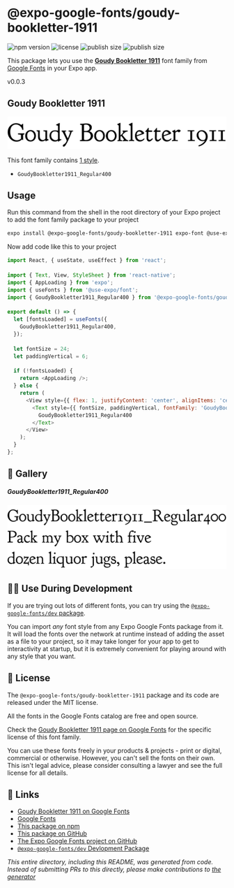 # @expo-google-fonts/goudy-bookletter-1911

![npm version](https://flat.badgen.net/npm/v/@expo-google-fonts/goudy-bookletter-1911)
![license](https://flat.badgen.net/github/license/expo/google-fonts)
![publish size](https://flat.badgen.net/packagephobia/install/@expo-google-fonts/goudy-bookletter-1911)
![publish size](https://flat.badgen.net/packagephobia/publish/@expo-google-fonts/goudy-bookletter-1911)

This package lets you use the [**Goudy Bookletter 1911**](https://fonts.google.com/specimen/Goudy+Bookletter+1911) font family from [Google Fonts](https://fonts.google.com/) in your Expo app.

v0.0.3

## Goudy Bookletter 1911

![Goudy Bookletter 1911](./font-family.png)

This font family contains [1 style](#-gallery).

- `GoudyBookletter1911_Regular400`

## Usage

Run this command from the shell in the root directory of your Expo project to add the font family package to your project
```sh
expo install @expo-google-fonts/goudy-bookletter-1911 expo-font @use-expo/font
```

Now add code like this to your project
```js
import React, { useState, useEffect } from 'react';

import { Text, View, StyleSheet } from 'react-native';
import { AppLoading } from 'expo';
import { useFonts } from '@use-expo/font';
import { GoudyBookletter1911_Regular400 } from '@expo-google-fonts/goudy-bookletter-1911';

export default () => {
  let [fontsLoaded] = useFonts({
    GoudyBookletter1911_Regular400,
  });

  let fontSize = 24;
  let paddingVertical = 6;

  if (!fontsLoaded) {
    return <AppLoading />;
  } else {
    return (
      <View style={{ flex: 1, justifyContent: 'center', alignItems: 'center' }}>
        <Text style={{ fontSize, paddingVertical, fontFamily: 'GoudyBookletter1911_Regular400' }}>
          GoudyBookletter1911_Regular400
        </Text>
      </View>
    );
  }
};

```

## 🔡 Gallery

##### GoudyBookletter1911_Regular400
![GoudyBookletter1911_Regular400](./a4ea1fd345de7df9251d754f6ecc38147180ed991b78a0979f3ec409ee987e8b.ttf.png)


## 👩‍💻 Use During Development

If you are trying out lots of different fonts, you can try using the [`@expo-google-fonts/dev` package](https://github.com/expo/google-fonts/tree/master/font-packages/dev#readme).

You can import *any* font style from any Expo Google Fonts package from it. It will load the fonts
over the network at runtime instead of adding the asset as a file to your project, so it may take longer
for your app to get to interactivity at startup, but it is extremely convenient
for playing around with any style that you want.

## 📖 License

The `@expo-google-fonts/goudy-bookletter-1911` package and its code are released under the MIT license.

All the fonts in the Google Fonts catalog are free and open source.

Check the [Goudy Bookletter 1911 page on Google Fonts](https://fonts.google.com/specimen/Goudy+Bookletter+1911) for the specific license of this font family.

You can use these fonts freely in your products & projects - print or digital, commercial or otherwise. However, you can't sell the fonts on their own. This isn't legal advice, please consider consulting a lawyer and see the full license for all details.

## 🔗 Links

- [Goudy Bookletter 1911 on Google Fonts](https://fonts.google.com/specimen/Goudy+Bookletter+1911)
- [Google Fonts](https://fonts.google.com/)
- [This package on npm](https://www.npmjs.com/package/@expo-google-fonts/goudy-bookletter-1911)
- [This package on GitHub](https://github.com/expo/google-fonts/tree/master/font-packages/goudy-bookletter-1911)
- [The Expo Google Fonts project on GitHub](https://github.com/expo/google-fonts)
- [`@expo-google-fonts/dev` Devlopment Package](https://github.com/expo/google-fonts/tree/master/font-packages/dev)


*This entire directory, including this README, was generated from code. Instead of submitting PRs to this directly, please make contributions to [the generator](https://github.com/expo/google-fonts/tree/master/packages/generator)*
